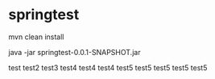 # springtest

mvn clean install

java -jar springtest-0.0.1-SNAPSHOT.jar


test
test2
test3
test4
test4
test4
test5
test5
test5
test5
test5
